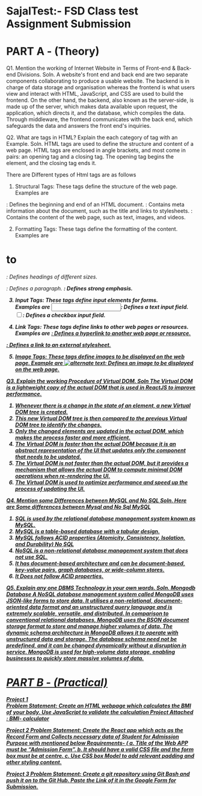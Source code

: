 # SajalTest:- FSD Class test Assignment Submission 
# PART A - (Theory) 

Q1. Mention the working of Internet Website in Terms of Front-end & Back-end Divisions.
Soln. 
A website's front end and back end are two separate components collaborating to produce a usable website. The backend is in charge of data storage and organisation whereas the frontend is what users view and interact with HTML, JavaScript, and CSS are used to build the frontend. On the other hand, the backend, also known as the server-side, is made up of the server, which makes data available upon request, the application, which directs it, and the database, which compiles the data. Through middleware, the frontend communicates with the back end, which safeguards the data and answers the front end's inquiries.


Q2. What are tags in HTML? Explain the each category of tag with an Example.
Soln.
HTML tags are used to define the structure and content of a web page. HTML tags are enclosed in angle brackets, and most come in pairs: an opening tag and a closing tag. The opening tag begins the element, and the closing tag ends it. 

There are Different types of Html tags are as follows 
1. Structural Tags: These tags define the structure of the web page. 
Examples are 
<html>: Defines the beginning and end of an HTML document.
<head>: Contains meta information about the document, such as the title and links to stylesheets.
<body>: Contains the content of the web page, such as text, images, and videos.
  
2. Formatting Tags: These tags define the formatting of the content. 
Examples are 
<h1> to <h6>: Defines headings of different sizes.
<p>: Defines a paragraph.
<strong>: Defines strong emphasis.
  
3. Input Tags: These tags define input elements for forms.  
Examples are 
<input type="text">: Defines a text input field.
<input type="checkbox">: Defines a checkbox input field.
  
4. Link Tags: These tags define links to other web pages or resources. 
Examples are 
<a href="https://www.example.com">: Defines a hyperlink to another web page or resource.
<link rel="stylesheet" href="style.css">: Defines a link to an external stylesheet.
  
5. Image Tags: These tags define images to be displayed on the web page. 
Example are 
<img src="image.jpg/png" alt="alternate text">: Defines an image to be displayed on the web page.
  
  
Q3. Explain the working Procedure of Virtual DOM. 
Soln 
The Virtual DOM is a lightweight copy of the actual DOM that is used in ReactJS to improve performance.
1. Whenever there is a change in the state of an element, a new Virtual DOM tree is created.
2. This new Virtual DOM tree is then compared to the previous Virtual DOM tree to identify the changes.
3. Only the changed elements are updated in the actual DOM, which makes the process faster and more efficient.
4. The Virtual DOM is faster than the actual DOM because it is an abstract representation of the UI that updates only the component that needs to be updated.
5. The Virtual DOM is not faster than the actual DOM, but it provides a mechanism that allows the actual DOM to compute minimal DOM operations when re-rendering the UI.
6. The Virtual DOM is used to optimize performance and speed up the process of updating the UI.

  
Q4. Mention some Differences between MySQL and No SQL
Soln. 
Here are Some differences between Mysql and No Sql 
MySQL
1. SQL is used by the relational database management system known as MySQL.
2. MySQL is a table-based database with a tabular design.
3.  MySQL follows ACID properties (Atomicity, Consistency, Isolation, and Durability)
No SQL 
1. NoSQL is a non-relational database management system that does not use SQL.
2.  It has document-based architecture and can be document-based, key-value pairs, graph databases, or wide-column stores.
3. It Does not follow ACID properties.

  
Q5. Explain any one DBMS Technology in your own words.
Soln.
Mongodb Database 
A NoSQL database management system called MongoDB uses JSON-like forms to store data. It utilises a non-relational, document-oriented data format and an unstructured query language and is extremely scalable, versatile, and distributed.  In comparison to conventional relational databases, MongoDB uses the BSON document storage format to store and manage higher volumes of data. The dynamic schema architecture in MongoDB allows it to operate with unstructured data and storage. The database schema need not be predefined,  and it can be changed dynamically without a disruption in service. MongoDB is used for high-volume data storage, enabling businesses to quickly store massive volumes of data.


# PART B - (Practical)
  Project 1  
  Problem Statement: Create an HTML webpage which calculates the BMI of your body. Use JavaScript to validate the calculation
  Project Attached : BMI- calculator 
  
  Project 2 
  Problem Statement: Create the React app which acts as the Record Form and Collects necessary data of Student for Admission Purpose with mentioned below Requirements- ( a. Title of the Web APP must be “Admission Form”. b. It should have a valid CSS file and the form box must be at centre. c. Use CSS box Model to add relevant padding and other styling content.
  
  Project 3 
  Problem Statement:  Create a git repository using Git Bash and push it on to the Git Hub. Paste the Link of it in the  Google Form for Submission.
  
